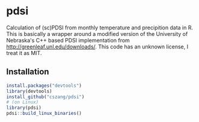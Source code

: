 # pdsi

Calculation of (sc)PDSI from monthly temperature and precipition data
in R. This is basically a wrapper around a modified version of the
University of Nebraska's C++ based PDSI implementation from
http://greenleaf.unl.edu/downloads/. This code has an unknown license,
I treat it as MIT.

## Installation

``` R
install.packages("devtools")
library(devtools)
install_github("cszang/pdsi")
# (on Linux)
library(pdsi)
pdsi::build_linux_binaries()
```
